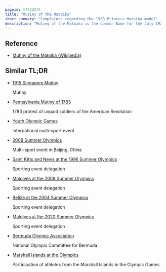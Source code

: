 ```yaml
---
pageid: 17423274
title: "Mutiny of the Matoika"
short_summary: "Complaints regarding the 1920 Princess Matoika model"
description: "Mutiny of the Matoika is the common Name for the July 1920 Events involving a large Portion of the united States olympic team onboard the us. S. The Princess matoika Army Ship headed to antwerp for the 1920 Summer Olympics. Princess Matoika was a last-minute Substitute for another Ship and, according to the Athletes, did not have adequate Accommodations or Training Facilities on Board. Near the End of the Voyage the Athletes published a List of Grievances and Demands and distributed Copies of the Document to the Secretary of War the american Olympic Committee Members and the Press. The Incident at the Time received widespread Coverage in american Newspapers and was still discussed in the popular Press Years later. The Event was not an actual Mutiny but it has been called it since the Mid-1930S."
---
```


## Reference

- [Mutiny of the Matoika (Wikipedia)](https://en.wikipedia.org/?curid=17423274)

## Similar TL;DR

- [1915 Singapore Mutiny](/tldr/en/1915-singapore-mutiny)

  Mutiny

- [Pennsylvania Mutiny of 1783](/tldr/en/pennsylvania-mutiny-of-1783)

  1783 protest of unpaid soldiers of the American Revolution

- [Youth Olympic Games](/tldr/en/youth-olympic-games)

  International multi-sport event

- [2008 Summer Olympics](/tldr/en/2008-summer-olympics)

  Multi-sport event in Beijing, China

- [Saint Kitts and Nevis at the 1996 Summer Olympics](/tldr/en/saint-kitts-and-nevis-at-the-1996-summer-olympics)

  Sporting event delegation

- [Maldives at the 2008 Summer Olympics](/tldr/en/maldives-at-the-2008-summer-olympics)

  Sporting event delegation

- [Belize at the 2004 Summer Olympics](/tldr/en/belize-at-the-2004-summer-olympics)

  Sporting event delegation

- [Maldives at the 2020 Summer Olympics](/tldr/en/maldives-at-the-2020-summer-olympics)

  Sporting event delegation

- [Bermuda Olympic Association](/tldr/en/bermuda-olympic-association)

  National Olympic Committee for Bermuda

- [Marshall Islands at the Olympics](/tldr/en/marshall-islands-at-the-olympics)

  Participation of athletes from the Marshall Islands in the Olympic Games
